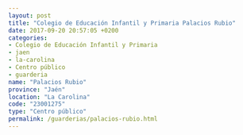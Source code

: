 ```yaml
---
layout: post
title: "Colegio de Educación Infantil y Primaria Palacios Rubio"
date: 2017-09-20 20:57:05 +0200
categories:
- Colegio de Educación Infantil y Primaria
- jaen
- la-carolina
- Centro público
- guarderia
name: "Palacios Rubio"
province: "Jaén"
location: "La Carolina"
code: "23001275"
type: "Centro público"
permalink: /guarderias/palacios-rubio.html
---
```

